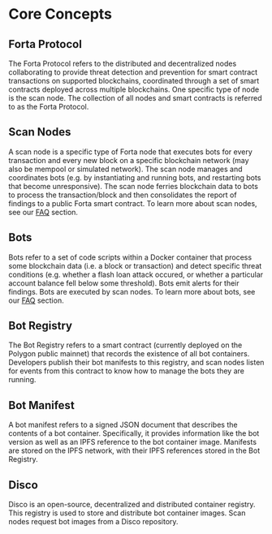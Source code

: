 # Core Concepts

## Forta Protocol

The Forta Protocol refers to the distributed and decentralized nodes collaborating to provide threat detection and prevention for smart contract transactions on supported blockchains, coordinated through a set of smart contracts deployed across multiple blockchains. One specific type of node is the scan node. The collection of all nodes and smart contracts is referred to as the Forta Protocol.

## Scan Nodes

A scan node is a specific type of Forta node that executes bots for every transaction and every new block on a specific blockchain network (may also be mempool or simulated network). The scan node manages and coordinates bots (e.g. by instantiating and running bots, and restarting bots that become unresponsive). The scan node ferries blockchain data to bots to process the transaction/block and then consolidates the report of findings to a public Forta smart contract. To learn more about scan nodes, see our [FAQ](faq.md#how-do-i-run-a-scan-node) section.

## Bots

Bots refer to a set of code scripts within a Docker container that process some blockchain data (i.e. a block or transaction) and detect specific threat conditions (e.g. whether a flash loan attack occured, or whether a particular account balance fell below some threshold). Bots emit alerts for their findings. Bots are executed by scan nodes. To learn more about bots, see our [FAQ](faq.md#what-makes-a-good-bot) section.

## Bot Registry

The Bot Registry refers to a smart contract (currently deployed on the Polygon public mainnet) that records the existence of all bot containers. Developers publish their bot manifests to this registry, and scan nodes listen for events from this contract to know how to manage the bots they are running.

## Bot Manifest

A bot manifest refers to a signed JSON document that describes the contents of a bot container. Specifically, it provides information like the bot version as well as an IPFS reference to the bot container image. Manifests are stored on the IPFS network, with their IPFS references stored in the Bot Registry.

## Disco

Disco is an open-source, decentralized and distributed container registry. This registry is used to store and distribute bot container images. Scan nodes request bot images from a Disco repository.
